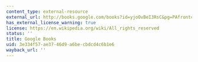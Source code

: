 ```yaml
---
content_type: external-resource
external_url: http://books.google.com/books?id=yjoOvBeI3RsC&pg=PAfrontcover
has_external_license_warning: true
license: https://en.wikipedia.org/wiki/All_rights_reserved
status: ''
title: Google Books
uid: 3e334f57-ae37-46d9-a6be-cbdcd4c6b1e6
wayback_url: ''
---
```

